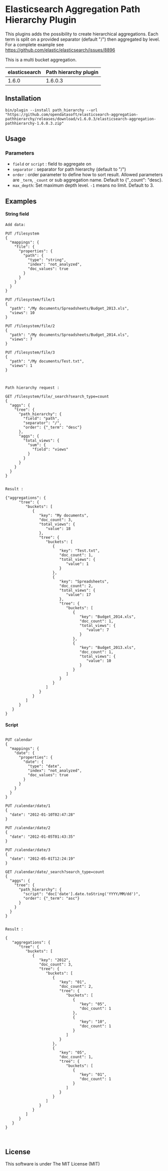 Elasticsearch Aggregation Path Hierarchy Plugin
=========================================

This plugins adds the possibility to create hierarchical aggregations.
Each term is split on a provided separator (default "/") then aggregated by level.
For a complete example see https://github.com/elastic/elasticsearch/issues/8896

This is a multi bucket aggregation.

| elasticsearch | Path hierarchy plugin     |
|---------------|---------------------------|
| 1.6.0         | 1.6.0.3                   |


Installation
------------

`bin/plugin --install path_hierarchy --url "https://github.com/opendatasoft/elasticsearch-aggregation-pathhierarchy/releases/download/v1.6.0.3/elasticsearch-aggregation-pathhierarchy-1.6.0.3.zip"`


Usage
-----

### Parameters

 - `field` or `script` : field to aggregate on
 - `separator` : separator for path hierarchy (default to "/")
 - `order` : order parameter to define how to sort result. Allowed parameters are `_term`, `_count` or sub aggregation name. Default to {"_count": "desc}.
 - `max_depth`: Set maximum depth level. `-1` means no limit. Default to 3.


Examples
-------

#### String field

```
Add data:

PUT /filesystem
{
  "mappings": {
    "file": {
      "properties": {
        "path": {
          "type": "string",
          "index": "not_analyzed",
          "doc_values": true
        }
      }
    }
  }
}

PUT /filesystem/file/1
{
  "path": "/My documents/Spreadsheets/Budget_2013.xls",
  "views": 10
}

PUT /filesystem/file/2
{
  "path": "/My documents/Spreadsheets/Budget_2014.xls",
  "views": 7
}

PUT /filesystem/file/3
{
  "path": "/My documents/Test.txt",
  "views": 1
}



Path hierarchy request :

GET /filesystem/file/_search?search_type=count
{
  "aggs": {
    "tree": {
      "path_hierarchy": {
        "field": "path",
        "separator": "/",
        "order": {"_term": "desc"}
      },
      "aggs": {
        "total_views": {
          "sum": {
            "field": "views"
          }
        }
      }
    }
  }
}


Result :

{"aggregations": {
      "tree": {
         "buckets": [
            {
               "key": "My documents",
               "doc_count": 3,
               "total_views": {
                  "value": 18
               },
               "tree": {
                  "buckets": [
                     {
                        "key": "Test.txt",
                        "doc_count": 1,
                        "total_views": {
                           "value": 1
                        }
                     },
                     {
                        "key": "Spreadsheets",
                        "doc_count": 2,
                        "total_views": {
                           "value": 17
                        },
                        "tree": {
                           "buckets": [
                              {
                                 "key": "Budget_2014.xls",
                                 "doc_count": 1,
                                 "total_views": {
                                    "value": 7
                                 }
                              },
                              {
                                 "key": "Budget_2013.xls",
                                 "doc_count": 1,
                                 "total_views": {
                                    "value": 10
                                 }
                              }
                           ]
                        }
                     }
                  ]
               }
            }
         ]
      }
   }
}

```

#### Script

```

PUT calendar
{
  "mappings": {
    "date": {
      "properties": {
        "date": {
          "type": "date",
          "index": "not_analyzed",
          "doc_values": true
        }
      }
    }
  }
}

PUT /calendar/date/1
{
  "date": "2012-01-10T02:47:28"
}

PUT /calendar/date/2
{
  "date": "2012-01-05T01:43:35"
}

PUT /calendar/date/3
{
  "date": "2012-05-01T12:24:19"
}

GET /calendar/date/_search?search_type=count
{
  "aggs": {
    "tree": {
      "path_hierarchy": {
        "script": "doc['date'].date.toString('YYYY/MM/dd')",
        "order": {"_term": "asc"}
      }
    }
  }
}


Result :

{
   "aggregations": {
      "tree": {
         "buckets": [
            {
               "key": "2012",
               "doc_count": 3,
               "tree": {
                  "buckets": [
                     {
                        "key": "01",
                        "doc_count": 2,
                        "tree": {
                           "buckets": [
                              {
                                 "key": "05",
                                 "doc_count": 1
                              },
                              {
                                 "key": "10",
                                 "doc_count": 1
                              }
                           ]
                        }
                     },
                     {
                        "key": "05",
                        "doc_count": 1,
                        "tree": {
                           "buckets": [
                              {
                                 "key": "01",
                                 "doc_count": 1
                              }
                           ]
                        }
                     }
                  ]
               }
            }
         ]
      }
   }
}



```



License
-------

This software is under The MIT License (MIT)
